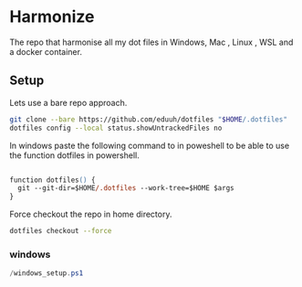 # Harmonize

The repo that harmonise all my dot files in Windows, Mac , Linux , WSL and a docker container.

## Setup

Lets use a bare repo approach.

```bash
git clone --bare https://github.com/eduuh/dotfiles "$HOME/.dotfiles"
dotfiles config --local status.showUntrackedFiles no
```

In windows paste the following command to in poweshell to be able to use the function dotfiles in powershell.
```ps

function dotfiles() {
  git --git-dir=$HOME/.dotfiles --work-tree=$HOME $args
}

```

Force checkout the repo in home directory.

```bash
dotfiles checkout --force
```

### windows

```powershell
/windows_setup.ps1
```
